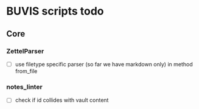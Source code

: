 # BUVIS scripts todo

## Core

### ZettelParser

- [ ] use filetype specific parser (so far we have markdown only) in method from_file

### notes_linter

- [ ] check if id collides with vault content
